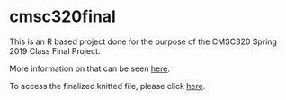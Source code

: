 # cmsc320final
This is an R based project done for the purpose of the CMSC320 Spring 2019 Class Final Project.

More information on that can be seen <a href="http://www.hcbravo.org/IntroDataSci/projects/final_project/">here</a>.

To access the finalized knitted file, please click <a href="https://github.com/amirinanto/cmsc320final/blob/master/final.html?raw=true">here</a>.
